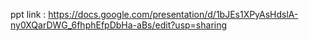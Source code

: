 ppt link :
https://docs.google.com/presentation/d/1bJEs1XPyAsHdslA-ny0XQarDWG_6fhphEfpDbHa-aBs/edit?usp=sharing 
